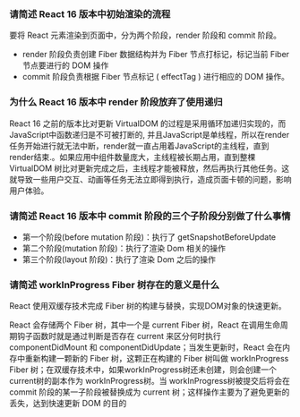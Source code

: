 ### 请简述 React 16 版本中初始渲染的流程

要将 React 元素渲染到页面中，分为两个阶段，render 阶段和 commit 阶段。 

- render 阶段负责创建 Fiber 数据结构并为 Fiber 节点打标记，标记当前 Fiber 节点要进行的 DOM 操作
-  commit 阶段负责根据 Fiber 节点标记 ( effectTag ) 进行相应的 DOM 操作。

### 为什么 React 16 版本中 render 阶段放弃了使用递归

React 16 之前的版本比对更新 VirtualDOM 的过程是采用循环加递归实现的，而JavaScript中函数递归是不可被打断的, 并且JavaScript是单线程，所以在render任务开始进行就无法中断，render就一直占用着JavaScript的主线程，直到render结束.。如果应用中组件数量庞大，主线程被长期占用，直到整棵 VirtualDOM 树比对更新完成之后，主线程才能被释放，然后再执行其他任务。这就导致一些用户交互、动画等任务无法立即得到执行，造成页面卡顿的问题，影响用户体验。

### 请简述 React 16 版本中 commit 阶段的三个子阶段分别做了什么事情

- 第一个阶段(before mutation 阶段)：执行了 getSnapshotBeforeUpdate
- 第二个阶段(mutation 阶段)：执行了渲染 Dom 相关的操作
- 第三个阶段(layout 阶段)：执行了渲染 Dom 之后的操作

### 请简述 workInProgress Fiber 树存在的意义是什么

React 使用双缓存技术完成 Fiber 树的构建与替换，实现DOM对象的快速更新。

React 会存储两个 Fiber 树，其中一个是 current Fiber 树，React 在调用生命周期钩子函数时就是通过判断是否存在 current 来区分何时执行 componentDidMount 和 componentDidUpdate；当发生更新时，React 会在内存中重新构建一颗新的 Fiber 树，这颗正在构建的 Fiber 树叫做 workInProgress Fiber 树；在双缓存技术中，如果workInProgress树还未创建，则会创建一个 current树的副本作为 workInProgress树。当 workInProgress树被提交后将会在 commit 阶段的某一子阶段被替换成为 current 树；这样操作主要为了避免更新的丢失，达到快速更新 DOM 的目的

